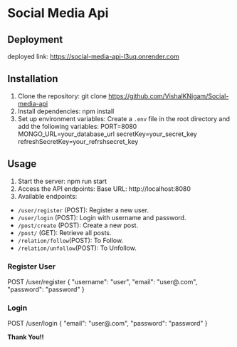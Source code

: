 # Social Media Api

## Deployment

deployed link: https://social-media-api-l3uq.onrender.com



## Installation

1. Clone the repository: git clone https://github.com/VishalKNigam/Social-media-api
2. Install dependencies:  npm install
3. Set up environment variables:
Create a `.env` file in the root directory and add the following variables:
PORT=8080
MONGO_URL=your_database_url
secretKey=your_secret_key
refreshSecretKey=your_refrshsecret_key



## Usage

1. Start the server: npm run start
2. Access the API endpoints: Base URL: http://localhost:8080
3. Available endpoints:
- `/user/register` (POST): Register a new user.
- `/user/login` (POST): Login with username and password.
- `/post/create` (POST): Create a new post.
- `/post/` (GET): Retrieve all posts.
- `/relation/follow`(POST): To Follow.
- `/relation/unfollow`(POST): To Unfollow.

### Register User
POST /user/register
{
"username": "user",
"email": "user@.com",
"password": "password"
}


### Login
POST /user/login
{
"email": "user@.com",
"password": "password"
}


**Thank You!!**



